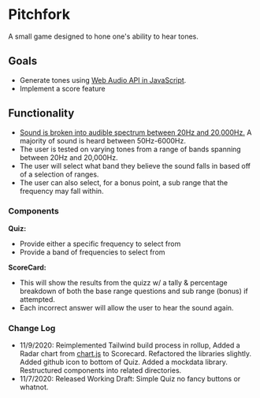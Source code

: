 # Pitchfork

A small game designed to hone one's ability to hear tones.

## Goals

- Generate tones using [Web Audio API in JavaScript](https://developer.mozilla.org/en-US/docs/Web/API/Web_Audio_API).
- Implement a score feature

## Functionality

- [Sound is broken into audible spectrum between 20Hz and 20,000Hz.](https://en.wikipedia.org/wiki/Audio_frequency) A majority of sound is heard between 50Hz-6000Hz.
- The user is tested on varying tones from a range of bands spanning between 20Hz and 20,000Hz.
- The user will select what band they believe the sound falls in based off of a selection of ranges.
- The user can also select, for a bonus point, a sub range that the frequency may fall within.

### Components

**Quiz:**

- Provide either a specific frequency to select from
- Provide a band of frequencies to select from

**ScoreCard:**

- This will show the results from the quizz w/ a tally &amp; percentage breakdown of both the base range questions and sub range (bonus) if attempted.
- Each incorrect answer will allow the user to hear the sound again.

### Change Log

- 11/9/2020: Reimplemented Tailwind build process in rollup, Added a Radar chart from [chart.js](https://www.chartjs.org/) to Scorecard. Refactored the libraries slightly. Added github icon to bottom of Quiz. Added a mockdata library. Restructured components into related directories.
- 11/7/2020: Released Working Draft: Simple Quiz no fancy buttons or whatnot.
